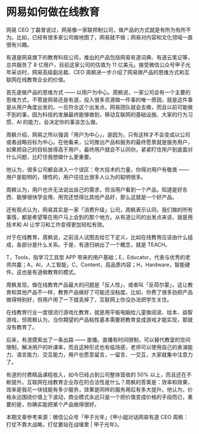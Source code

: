 # 网易如何做在线教育

网易 CEO 丁磊曾说过，网易像一家联邦制公司，做产品的方式就是有所为有所不为。比如，已经有很多家公司做地图了，网易就不做；网易对内容和文化领域一直很有兴趣。

有道是网易旗下的教育科技公司，推出的产品包括网易有道词典、有道云笔记等，总共服务了 8 亿用户，目前这家公司的估值为 11 亿美元。接受微信公众号甲子光年采访时，网易高级副总裁、CEO 周枫进一步介绍了网易做产品的思维方式和互联网在线教育企业的价值。

首先是做产品的思维方式 —— 以用户为中心。周枫说，一家公司会有一个主要的思维方式，不管是网易还是有道，投入很多资源做一件事的唯一原因，就是这件事是从用户角度出发的。一旦符合这个出发点，网易团队就会去做，而且以前可能做不到的事，因为科技的发展最终能够做到，移动互联网的基础设施、大家的行为习惯、AI 的能力，会决定你的事该怎么做。

周枫介绍，网易之所以强调「用户为中心」，是因为，只有这样才不会变成以公司或者战略目标为中心。在他看来，公司推出产品和服务的最终愿景就是服务用户，如果把自己的目标放得高于用户，最终用户就会不认同你，紧紧盯住用户到底面对什么问题，比盯住我想做什么更重要。

他认为，很多公司都会进入一个误区：夸大技术的力量，你得对用户有敬畏 —— 用户是聪明的，理性的，用户往往比很多人认为的聪明很多。

周枫认为，用户也许无法说出自己的需求，但当用户看到一个产品，知道是好东西、能够很快学会用、用完还觉得比其他产品好，那么这就是一个好产品。

还有观点认为，网易其实是一家「消费升级」公司，周枫表示认同，我们做的所有事情，都是希望等在用户马上会到的那个地方。从有道公司的出发点来说，就是用技术和 AI 让学习和工作变得更加轻松有效。

对于在线教育，周枫说，之前没人试图去给它下定义，比如在线教育应该由什么组成，各部分是什么关系。于是，有道归纳出了一个概念，就是 TEACH。

T，Tools，指学习工具型 APP 带来的用户基础；E，Educator，代表与优秀的老师共赢；A，AI，人工智能，C，Content，高品质内容；H，Hardware，智能硬件。这也是有道做教育的模式。

周枫发现，做在线教育产品最大的问题是「反人性」，或者叫「反荷尔蒙」，这让教育和其他产品不一样，教育产品做好了可能还没粘度。比如，你费了很多劲把产品做得特别好，但用户用了一下就丢掉了，互联网上你没办法把学生关住。

在线教育行业一度很流行游戏化教育，就是用平板电脑给儿童做阅读、绘本、益智游戏，但周枫认为，当你期望的产品粘性基本需要把教育变成游戏才能实现，那就没有教育了。

后来，有道摸索出了一条出路 —— 直播。直播有时间限制，可以替代教室的空间限制，解决用户的听课率，而且这种形式也有临场感，老师可以使用自己的表演能力、语言能力、交互能力，用户也愿意留言，一留言、一交互，大家就集中注意力了。

有道的付费精品课程收入，如今已经占到公司整体营收的 50% 以上，而且还在不断提升。互联网在线教育企业存在的合法性是什么？周枫的答案是：效率和效果，效率是我花一块钱能有多少服务，效果是同样的服务用后有多大提升。他认为，价格永远围绕价值上下波动，商业模式永远只是一个把价值变成价格的手段而已，重要的是，你确实能把某个产品做得很好。

本期文章参考来源：微信公众号「甲子光年」《甲小姐对话网易有道 CEO 周枫：打仗不靠大战略，打仗要站在战壕里 | 甲子光年》。


